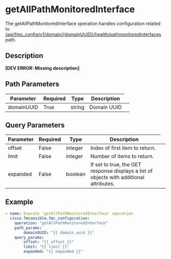 # getAllPathMonitoredInterface

The getAllPathMonitoredInterface operation handles configuration related to [/api/fmc_config/v1/domain/{domainUUID}/health/pathmonitoredinterfaces](/paths//api/fmc_config/v1/domain/{domain_uuid}/health/pathmonitoredinterfaces.md) path.&nbsp;
## Description
**&#91;DEV ERROR: Missing description&#93;**

## Path Parameters
| Parameter | Required | Type | Description |
| --------- | -------- | ---- | ----------- |
| domainUUID | True | string <td colspan=3> Domain UUID |

## Query Parameters
| Parameter | Required | Type | Description |
| --------- | -------- | ---- | ----------- |
| offset | False | integer <td colspan=3> Index of first item to return. |
| limit | False | integer <td colspan=3> Number of items to return. |
| expanded | False | boolean <td colspan=3> If set to true, the GET response displays a list of objects with additional attributes. |

## Example
```yaml
- name: Execute 'getAllPathMonitoredInterface' operation
  cisco.fmcansible.fmc_configuration:
    operation: "getAllPathMonitoredInterface"
    path_params:
        domainUUID: "{{ domain_uuid }}"
    query_params:
        offset: "{{ offset }}"
        limit: "{{ limit }}"
        expanded: "{{ expanded }}"

```